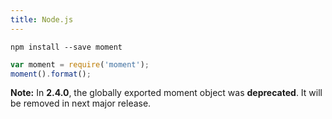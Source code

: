 ```yaml
---
title: Node.js
---
```



```
npm install --save moment
```

```javascript
var moment = require('moment');
moment().format();
```

**Note:** In **2.4.0**, the globally exported moment object was **deprecated**.
It will be removed in next major release.
